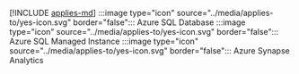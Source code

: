 [!INCLUDE [applies-md](applies-md.md)] :::image type="icon" source="../media/applies-to/yes-icon.svg" border="false"::: Azure SQL Database :::image type="icon" source="../media/applies-to/yes-icon.svg" border="false"::: Azure SQL Managed Instance :::image type="icon" source="../media/applies-to/yes-icon.svg" border="false"::: Azure Synapse Analytics

